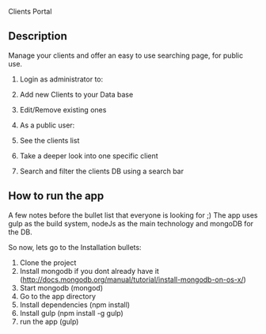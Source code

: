 Clients Portal

Description
-----------
Manage your clients and offer an easy to use searching page, for public use.

1. Login as administrator to:
  1. Add new Clients to your Data base
  2. Edit/Remove existing ones

2. As a public user:
  1. See the clients list
  2. Take a deeper look into one specific client
  3. Search and filter the clients DB using a search bar


How to run the app
-------------------
A few notes before the bullet list that everyone is looking for ;)
The app uses gulp as the build system, nodeJs as the main technology and mongoDB for the DB.

So now, lets go to the Installation bullets:

1. Clone the project
2. Install mongodb if you dont already have it (http://docs.mongodb.org/manual/tutorial/install-mongodb-on-os-x/)
3. Start mongodb (mongod)
4. Go to the app directory
5. Install dependencies (npm install)
6. Install gulp (npm install -g gulp)
7. run the app (gulp)



